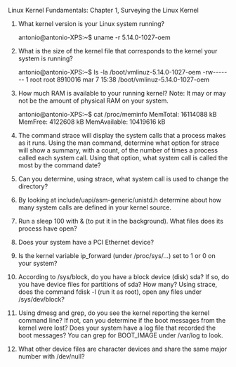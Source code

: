 Linux Kernel Fundamentals: Chapter 1, Surveying the Linux Kernel

1. What kernel version is your Linux system running?

    antonio@antonio-XPS:~$ uname -r
    5.14.0-1027-oem


2. What is the size of the kernel file that corresponds to the kernel your system is
running?

    antonio@antonio-XPS:~$ ls -la /boot/vmlinuz-5.14.0-1027-oem 
    -rw------- 1 root root 8910016 mar  7 15:38 /boot/vmlinuz-5.14.0-1027-oem

3. How much RAM is available to your running kernel? Note: It may or may not be
the amount of physical RAM on your system.

    antonio@antonio-XPS:~$ cat /proc/meminfo 
    MemTotal:       16114088 kB
    MemFree:         4122608 kB
    MemAvailable:   10419616 kB


4. The command strace will display the system calls that a process makes as it runs.
Using the man command, determine what option for strace will show a summary,
with a count, of the number of times a process called each system call. Using that
option, what system call is called the most by the command date?

5. Can you determine, using strace, what system call is used to change the
directory?

6. By looking at include/uapi/asm-generic/unistd.h determine about how many
system calls are defined in your kernel source.

7. Run a sleep 100 with & (to put it in the background). What files does its process
have open?

8. Does your system have a PCI Ethernet device?

9. Is the kernel variable ip_forward (under /proc/sys/…) set to 1 or 0 on your
system?

10. According to /sys/block, do you have a block device (disk) sda? If so, do you
have device files for partitions of sda? How many? Using strace, does the
command fdisk -l (run it as root), open any files under /sys/dev/block?

11. Using dmesg and grep, do you see the kernel reporting the kernel command line?
If not, can you determine if the boot messages from the kernel were lost? Does
your system have a log file that recorded the boot messages? You can grep for
BOOT_IMAGE under /var/log to look.

12. What other device files are character devices and share the same major number
with /dev/null?